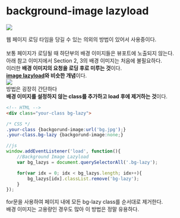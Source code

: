 # **background-image lazyload**

![](https://cdn.jsdelivr.net/gh/fe-jw/J-Web/posts/220602/thumb.jpg)

웹 페이지 로딩 타임을 당길 수 있는 의외의 방법이 있어서 사용중이다.<br><br>
보통 페이지가 로딩될 때 하단부의 배경 이미지들은 뷰포트에 노출되지 않는다.<br>
아래 참고 이미지에서 Section 2, 3의 배경 이미지는 처음에 불필요하다.<br>
이러한 **배경 이미지의 요청을 로딩 후로 미루는 것**이다.<br>
**[image lazyload](../220520/README.md)와 비슷한 개념**이다.
<br>
![](https://cdn.jsdelivr.net/gh/fe-jw/J-Web/posts/220602/img_1.jpg)
<br>
방법은 굉장히 간단하다<br>
**배경 이미지를 설정하지 않는 class를 추가하고 load 후에 제거하는 것**이다.<br>

```html
<!-- HTML -->
<div class="your-class bg-lazy">
```

```css
/* CSS */
.your-class	{backgorund-image:url('bg.jpg');}
.your-class.bg-lazy	{backgorund-image:none;}
```

```javascript
//js
window.addEventListener('load', function(){
	//Background Image Lazyload
	var bg_lazys = document.querySelectorAll('.bg-lazy');

	for(var idx = 0; idx < bg_lazys.length; idx++){
		bg_lazys[idx].classList.remove('bg-lazy');
	}
});
```

for문을 사용하여 페이지 내에 모든 bg-lazy class를 순서대로 제거한다.<br>
배경 이미지는 고용량인 경우도 많아 이 방법은 정말 유용하다.
